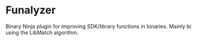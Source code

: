 # Funalyzer

Binary Ninja plugin for improving SDK/library functions in binaries. Mainly bi using the LibMatch algorithm.
